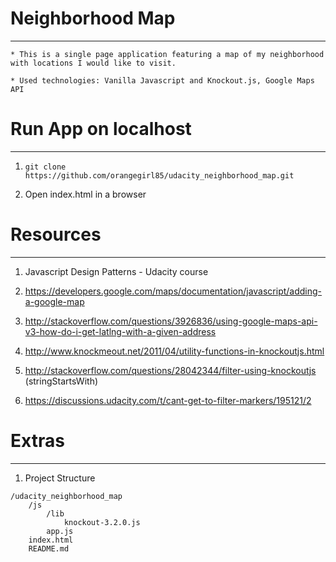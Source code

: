 # Neighborhood Map
--------------

    * This is a single page application featuring a map of my neighborhood with locations I would like to visit.

    * Used technologies: Vanilla Javascript and Knockout.js, Google Maps API



# Run App on localhost
-----------------------

1. `git clone https://github.com/orangegirl85/udacity_neighborhood_map.git`

2. Open index.html in a browser



# Resources
----------
1. Javascript Design Patterns - Udacity course

2. https://developers.google.com/maps/documentation/javascript/adding-a-google-map

3. http://stackoverflow.com/questions/3926836/using-google-maps-api-v3-how-do-i-get-latlng-with-a-given-address

4. http://www.knockmeout.net/2011/04/utility-functions-in-knockoutjs.html

5. http://stackoverflow.com/questions/28042344/filter-using-knockoutjs (stringStartsWith)

6. https://discussions.udacity.com/t/cant-get-to-filter-markers/195121/2


# Extras
----------
1. Project Structure
```
/udacity_neighborhood_map
    /js
        /lib
            knockout-3.2.0.js
        app.js
    index.html
    README.md
```